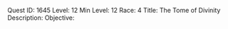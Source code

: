 Quest ID: 1645
Level: 12
Min Level: 12
Race: 4
Title: The Tome of Divinity
Description: 
Objective: 
